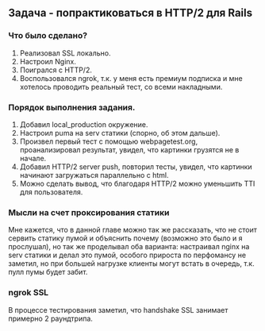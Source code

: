 ## Задача - попрактиковаться в HTTP/2 для Rails

### Что было сделано?

1. Реализовал SSL локально.
2. Настроил Nginx.
3. Поигрался с HTTP/2.
4. Воспользовался ngrok, т.к. у меня есть премиум подписка и мне хотелось проводить реальный тест, со всеми накладными.

### Порядок выполнения задания.

1. Добавил local_production окружение.
2. Настроил puma на serv статики (спорно, об этом дальше).
3. Произвел первый тест с помощью webpagetest.org, проанализировал результат, увидел, что картинки грузятся не в начале.
4. Добавил HTTP/2 server push, повторил тесты, увидел, что картинки начинают загружаться параллельно с html.
5. Можно сделать вывод, что благодаря HTTP/2 можно уменьшить TTI для пользователя.

### Мысли на счет проксирования статики

Мне кажется, что в данной главе можно так же рассказать, что не стоит сервить статику пумой и объяснить почему (возможно это было и я прослушал), но так же проделывал оба варианта: настраивал nginx на serv статики и делал это пумой, особого прироста по перфомансу не заметил, но при большей нагрузке клиенты могут встать в очередь, т.к. пулл пумы будет забит.

### ngrok SSL

В процессе тестирования заметил, что handshake SSL занимает примерно 2 раундтрипа.
